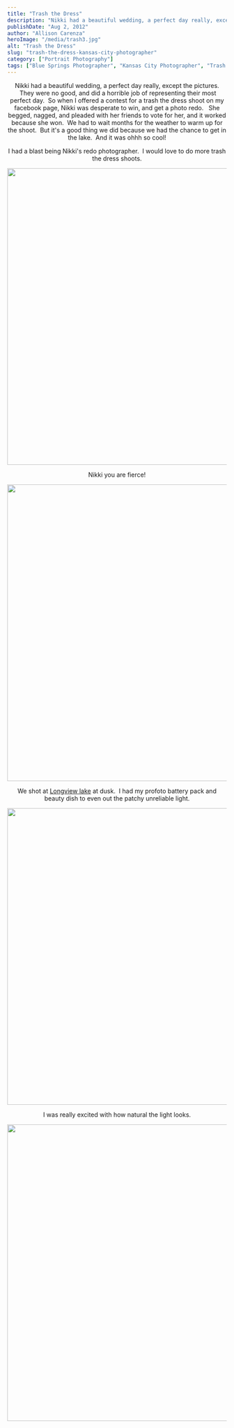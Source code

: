 ```yaml
---
title: "Trash the Dress"
description: "Nikki had a beautiful wedding, a perfect day really, except the pictures.  They were no good, and did a horrible "
publishDate: "Aug 2, 2012"
author: "Allison Carenza"
heroImage: "/media/trash3.jpg"
alt: "Trash the Dress"
slug: "trash-the-dress-kansas-city-photographer"
category: ["Portrait Photography"]
tags: ["Blue Springs Photographer", "Kansas City Photographer", "Trash the Dress"]
---
```


<p style="text-align: center;">Nikki had a beautiful wedding, a perfect day really, except the pictures.  They were no good, and did a horrible job of representing their most perfect day.  So when I offered a contest for a trash the dress shoot on my facebook page, Nikki was desperate to win, and get a photo redo.   She begged, nagged, and pleaded with her friends to vote for her, and it worked because she won.  We had to wait months for the weather to warm up for the shoot.  But it&apos;s a good thing we did because we had the chance to get in the lake.  And it was ohhh so cool!</p>
<p style="text-align: center;">I had a blast being Nikki&apos;s redo photographer.  I would love to do more trash the dress shoots.</p>
<p style="text-align: center;"><img class="aligncenter size-full wp-image-4220" title="trash3" src="/media/trash3.jpg" alt="" width="930" height="680" srcset="/media/trash3.jpg 930w, /media/trash3-300x219.jpg 300w, /media/trash3-768x562.jpg 768w" sizes="(max-width: 930px) 100vw, 930px" /></p>
<p style="text-align: center;">Nikki you are fierce!</p>
<p style="text-align: center;"><img class="aligncenter size-full wp-image-4221" title="trash5" src="/media/trash5.jpg" alt="" width="930" height="680" srcset="/media/trash5.jpg 930w, /media/trash5-300x219.jpg 300w, /media/trash5-768x562.jpg 768w" sizes="(max-width: 930px) 100vw, 930px" /></p>
<p style="text-align: center;">We shot at <a href="http://www.jacksongov.org/content/7880/7886/7968/default.aspx">Longview lake</a> at dusk.  I had my profoto battery pack and beauty dish to even out the patchy unreliable light.</p>
<p style="text-align: center;"><img class="aligncenter size-full wp-image-4219" title="trash2" src="/media/trash2.jpg" alt="" width="930" height="680" srcset="/media/trash2.jpg 930w, /media/trash2-300x219.jpg 300w, /media/trash2-768x562.jpg 768w" sizes="(max-width: 930px) 100vw, 930px" /></p>
<p style="text-align: center;">I was really excited with how natural the light looks.</p>
<p style="text-align: center;"><img class="aligncenter size-full wp-image-4218" title="trash1" src="/media/trash1.jpg" alt="" width="930" height="680" srcset="/media/trash1.jpg 930w, /media/trash1-300x219.jpg 300w, /media/trash1-768x562.jpg 768w" sizes="(max-width: 930px) 100vw, 930px" /></p>
